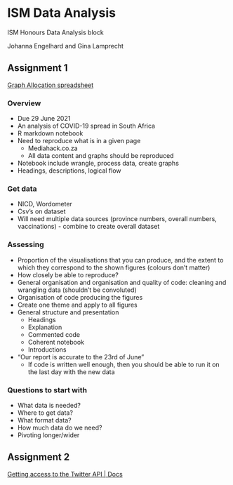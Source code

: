 # ISM Data Analysis
ISM Honours Data Analysis block

Johanna Engelhard and Gina Lamprecht

## Assignment 1

[Graph Allocation spreadsheet](https://docs.google.com/spreadsheets/d/1thUrLAOECz5pQ8OlmwxMl1a2i2PxGF3Oj1CnxEZAU8g/edit?usp=sharing)

### Overview
* Due 29 June 2021
* An analysis of COVID-19 spread in South Africa
* R markdown notebook
* Need to reproduce what is in a given page
    - Mediahack.co.za
    - All data content and graphs should be reproduced
* Notebook include wrangle, process data, create graphs
* Headings, descriptions, logical flow

### Get data
* NICD, Wordometer
* Csv’s on dataset
* Will need multiple data sources (province numbers, overall numbers, vaccinations) - combine to create overall dataset

### Assessing
* Proportion of the visualisations that you can produce, and the extent to which they correspond to the shown figures (colours don’t matter)
* How closely be able to reproduce?
* General organisation and organisation and quality of code: cleaning and wrangling data (shouldn’t be convoluted)
* Organisation of code producing the figures
* Create one theme and apply to all figures
* General structure and presentation
    - Headings
    - Explanation
    - Commented code
    - Coherent notebook
    - Introductions
* “Our report is accurate to the 23rd of June”
    - If code is written well enough, then you should be able to run it on the last day with the new data

### Questions to start with
* What data is needed?
* Where to get data?
* What format data?
* How much data do we need?
* Pivoting longer/wider


## Assignment 2

[Getting access to the Twitter API | Docs](https://developer.twitter.com/en/docs/twitter-api/getting-started/getting-access-to-the-twitter-api)
